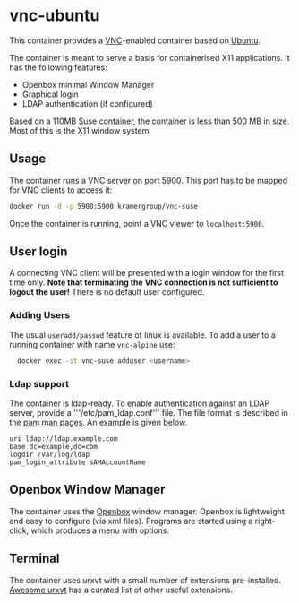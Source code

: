 # vnc-ubuntu

This container provides a [VNC](https://en.wikipedia.org/wiki/Virtual_Network_Computing)-enabled container based on [Ubuntu](https://www.ubuntu.com/).

The container is meant to serve a basis for containerised X11 applications. It has the following features:

- Openbox minimal Window Manager
- Graphical login
- LDAP authentication (if configured)

Based on a 110MB [Suse container](https://hub.docker.com/_/opensuse/), the container is less than 500 MB in size. Most of this is the X11 window system.

## Usage

The container runs a VNC server on port 5900. This port has to be mapped for VNC clients to access it:

```bash
docker run -d -p 5900:5900 kramergroup/vnc-suse
```

Once the container is running, point a VNC viewer to `localhost:5900`.

## User login

A connecting VNC client will be presented with a login window for the first time only.  **Note that terminating the VNC connection is not sufficient to logout the user!** There is no default user configured.

### Adding Users

The usual `useradd/passwd` feature of linux is available. To add a user to a running container with name `vnc-alpine` use:

```bash
  docker exec -it vnc-suse adduser <username>
```

### Ldap support

The container is ldap-ready. To enable authentication against an LDAP server, provide a '''/etc/pam_ldap.conf''' file. The file format is described in the [pam man pages](https://linux.die.net/man/5/pam_ldap). An example is given below.

```
uri ldap://ldap.example.com
base dc=example,dc=com
logdir /var/log/ldap
pam_login_attribute sAMAccountName
```

## Openbox Window Manager

The container uses the [Openbox](https://en.wikipedia.org/wiki/Openbox) window manager.
Openbox is lightweight and easy to configure (via xml files). Programs are started using a right-click, which produces a menu with options.

## Terminal

The container uses urxvt with a small number of extensions pre-installed. [Awesome urxvt](https://github.com/bookercodes/awesome-urxvt) has a curated list of other useful extensions.
